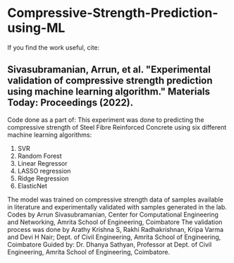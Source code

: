 # Compressive-Strength-Prediction-using-ML

If you find the work useful, cite: 
## Sivasubramanian, Arrun, et al. "Experimental validation of compressive strength prediction using machine learning algorithm." Materials Today: Proceedings (2022).

Code done as a part of: 
This experiment was done to predicting the compressive strength of Steel Fibre Reinforced Concrete using six different machine learning algorithms: 
1) SVR
2) Random Forest
3) Linear Regressor
4) LASSO regression
5) Ridge Regression
6) ElasticNet

The model was trained on compressive strength data of samples available in literature and experimentally validated with samples generated in the lab. 
Codes by Arrun Sivasubramanian, Center for Computational Engineering and Networking, Amrita School of Engineering, Coimbatore
The validation process was done by Arathy Krishna S, Rakhi Radhakrishnan, Kripa Varma and Devi H Nair; Dept. of Civil Engineering, Amrita School of Engineering, Coimbatore
Guided by: Dr. Dhanya Sathyan, Professor at Dept. of Civil Engineering, Amrita School of Engineering, Coimbatore.


